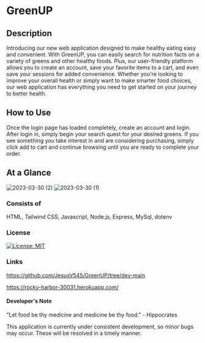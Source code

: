 # GreenUP 

## Description 
Introducing our new web application designed to make healthy eating easy and convenient. With GreenUP, you can easily search for nutrition facts on a variety of greens and other healthy foods. Plus, our user-friendly platform allows you to create an account, save your favorite items to a cart, and even save your sessions for added convenience. Whether you're looking to improve your overall health or simply want to make smarter food choices, our web application has everything you need to get started on your journey to better health.


## How to Use
Once the login page has loaded completely, create an account and login. After login in, simply begin your search quest for your desired greens. If you see something you take interest in and 
are considering purchasing, simply click add to cart and continue browsing until you are ready to complete your order. 

## At a Glance

![2023-03-30 (2)](https://user-images.githubusercontent.com/117941643/228959468-be5db626-5ad2-44c6-8966-f8d9a5915ad1.png)
![2023-03-30 (1)](https://user-images.githubusercontent.com/117941643/228959504-bc6f7b16-fe1c-418c-b694-e5493f9d6bf0.png)



### Consists of
HTML, Tailwind CSS, Javascript, Node.js, Express, MySql, dotenv

### License
[![License: MIT](https://img.shields.io/badge/License-MIT-yellow.svg)](https://opensource.org/licenses/MIT)

### Links
https://github.com/JesusV545/GreenUP/tree/dev-main


https://rocky-harbor-30031.herokuapp.com/


#### Developer's Note
"Let food be thy medicine and medicine be thy food." - Hippocrates

This application is currently under consistent development, so minor bugs may occur. These will be resolved in a timely manner. 
